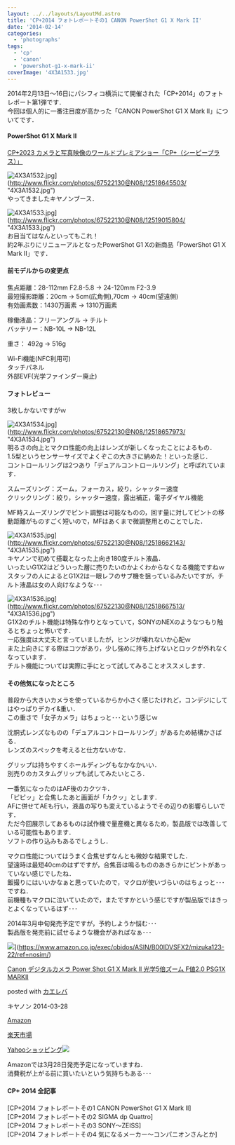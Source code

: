 ```yaml
---
layout: ../../layouts/LayoutMd.astro
title: 'CP+2014 フォトレポートその1 CANON PowerShot G1 X Mark II'
date: '2014-02-14'
categories:
  - 'photographs'
tags:
  - 'cp'
  - 'canon'
  - 'powershot-g1-x-mark-ii'
coverImage: '4X3A1533.jpg'
---
```


2014年2月13日～16日にパシフィコ横浜にて開催された「CP+2014」のフォトレポート第1弾です．  
今回は個人的に一番注目度が高かった「CANON PowerShot G1 X Mark II」についてです．

#### PowerShot G1 X Mark II

[CP\+2023 カメラと写真映像のワールドプレミアショー「CP\+（シーピープラス）」](https://www.cpplus.jp/)

![4X3A1532.jpg](/archive/images/12518645503_9c16c8db52_b.jpg)](http://www.flickr.com/photos/67522130@N08/12518645503/ "4X3A1532.jpg")  
やってきましたキヤノンブース．

![4X3A1533.jpg](/archive/images/12519015804_29bdb96bef_b.jpg)](http://www.flickr.com/photos/67522130@N08/12519015804/ "4X3A1533.jpg")  
お目当てはなんといってもこれ！  
約2年ぶりにリニューアルとなったPowerShot G1 Xの新商品「PowerShot G1 X Mark II」です．

#### 前モデルからの変更点

焦点距離：28-112mm F2.8-5.8 → 24-120mm F2-3.9  
最短撮影距離：20cm → 5cm(広角側),70cm → 40cm(望遠側)  
有効画素数：1430万画素 → 1310万画素

稼働液晶：フリーアングル → チルト  
バッテリー：NB-10L → NB-12L

重さ： 492g → 516g

Wi-Fi機能(NFC利用可)  
タッチパネル  
外部EVF(光学ファインダー廃止)

#### フォトレビュー

3枚しかないですがｗ

![4X3A1534.jpg](/archive/images/12518657973_4bc4ea05a0_b.jpg)](http://www.flickr.com/photos/67522130@N08/12518657973/ "4X3A1534.jpg")  
明るさの向上とマクロ性能の向上はレンズが新しくなったことによるもの．  
1.5型というセンサーサイズでよくぞこの大きさに納めた！といった感じ．  
コントロールリングは2つあり「デュアルコントロールリング」と呼ばれています．

スムーズリング：ズーム，フォーカス，絞り，シャッター速度  
クリックリング：絞り，シャッター速度，露出補正，電子ダイヤル機能

MF時スムーズリングでピント調整は可能なものの，回す量に対してピントの移動距離がものすごく短いので，MFはあくまで微調整用とのことでした．

![4X3A1535.jpg](/archive/images/12518662143_347f6815e4_b.jpg)](http://www.flickr.com/photos/67522130@N08/12518662143/ "4X3A1535.jpg")  
キヤノンで初めて搭載となった上向き180度チルト液晶．  
いったいG1X2はどういった層に売りたいのかよくわからなくなる機能ですねｗ  
スタッフの人によるとG1X2は一眼レフのサブ機を狙っているみたいですが，チルト液晶は女の人向けなような･･･

![4X3A1536.jpg](/archive/images/12518667513_ff1bd7052f_b.jpg)](http://www.flickr.com/photos/67522130@N08/12518667513/ "4X3A1536.jpg")  
G1X2のチルト機能は特殊な作りとなっていて，SONYのNEXのようなつもり触るとちょっと怖いです．  
一応強度は大丈夫と言っていましたが，ヒンジが壊れないか心配ｗ  
また上向きにする際はコツがあり，少し強めに持ち上げないとロックが外れなくなっています．  
チルト機能については実際に手にとって試してみることオススメします．

#### その他気になったところ

普段から大きいカメラを使っているからか小さく感じたけれど，コンデジにしてはやっぱりデカイ&重い．  
この重さで「女子カメラ」はちょっと･･･という感じｗ

沈胴式レンズなものの「デュアルコントロールリング」があるため結構かさばる．  
レンズのスペックを考えると仕方ないかな．

グリップは持ちやすくホールディングもなかなかいい．  
別売りのカスタムグリップも試してみたいところ．

一番気になったのはAF後のカクツキ．  
「ピピッ」と合焦したあと画面が「カクッ」とします．  
AFに併せてAEも行い，液晶の写りも変えているようでその辺りの影響らしいです．  
ただ今回展示してあるものは試作機で量産機と異なるため，製品版では改善している可能性もあります．  
ソフトの作り込みもあるでしょうし．

マクロ性能についてはうまく合焦せずなんとも微妙な結果でした．  
望遠時は最短40cmのはずですが，合焦音は鳴るもののあきらかにピントがあっていない感じでしたね．  
飯撮りにはいいかなぁと思っていたので，マクロが使いづらいのはちょっと･･･ですね．  
前機種もマクロに泣いていたので，またですかという感じですが製品版ではきっとよくなっているはず･･･

2014年3月中旬発売予定ですが，予約しようか悩む･･･  
製品版を発売前に試せるような機会があればなぁ･･･

![](/archive/images/51vq%2BzvDFVL._SL160_.jpg)](https://www.amazon.co.jp/exec/obidos/ASIN/B00IDVSFX2/mizuka123-22/ref=nosim/)

[Canon デジタルカメラ Power Shot G1 X Mark II 光学5倍ズーム F値2.0 PSG1X MARKII](https://www.amazon.co.jp/exec/obidos/ASIN/B00IDVSFX2/mizuka123-22/ref=nosim/)

posted with [カエレバ](http://kaereba.com)

キヤノン 2014-03-28

[Amazon](http://www.amazon.co.jp/gp/search?keywords=PSG1X&__mk_ja_JP=%83J%83%5E%83J%83i&tag=mizuka123-22 'アマゾン')

[楽天市場](http://hb.afl.rakuten.co.jp/hgc/032b53ee.4b34c5ee.0f4a541e.f440145e/?pc=http%3A%2F%2Fsearch.rakuten.co.jp%2Fsearch%2Fmall%2FPSG1X%2F-%2Ff.1-p.1-s.1-sf.0-st.A-v.2%3Fx%3D0%26scid%3Daf_ich_link_urltxt%26m%3Dhttp%3A%2F%2Fm.rakuten.co.jp%2F '楽天市場')

[Yahooショッピング![](//ad.jp.ap.valuecommerce.com/servlet/gifbanner?sid=3066752&pid=881990642)](//ck.jp.ap.valuecommerce.com/servlet/referral?sid=3066752&pid=881990642&vc_url=http%3A%2F%2Fshopping.search.yahoo.co.jp%2Fsearch%3FuIv%3Don%26ei%3DUTF-8%26tab_ex%3Dcommerce%26slider%3D0%26va%3DPSG1X 'Yahooショッピング')

Amazonでは3月28日発売予定になっていますね．  
消費税が上がる前に買いたいという気持ちもある･･･

#### CP+ 2014 全記事

[CP+2014 フォトレポートその1 CANON PowerShot G1 X Mark II]  
[CP+2014 フォトレポートその2 SIGMA dp Quattro]  
[CP+2014 フォトレポートその3 SONY～ZEISS]  
[CP+2014 フォトレポートその4 気になるメーカー～コンパニオンさんとか]
